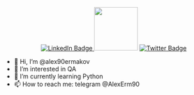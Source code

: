 <div id="header" align="center">
  <a href="https://www.linkedin.com/in/alexermakov/">
    <img src="https://img.shields.io/badge/LinkedIn-blue?style=for-the-badge&logo=linkedin&logoColor=white" alt="LinkedIn Badge" align="bottom"/>
  </a>
  <img src="https://media.giphy.com/media/VGcVZyreAU2UewDI81/giphy.gif" width="100" align="bottom"/>  
  <a href="https://t.me/AlexErm90">
    <img src="https://img.shields.io/badge/Telegram-blue?style=for-the-badge&logo=telegram&logoColor=white" alt="Twitter Badge" align="bottom"/>
  </a>
</div>
<div id="counter" align="center">
  <img src="https://komarev.com/ghpvc/?username=alex90ermakov&style=flat-square&color=blue" alt=""/>
</div>


- 👋 Hi, I’m @alex90ermakov
- 👀 I’m interested in QA
- 🌱 I’m currently learning Python
- 📫 How to reach me: telegram @AlexErm90

<!---
alex90ermakov/alex90ermakov is a ✨ special ✨ repository because its `README.md` (this file) appears on your GitHub profile.
You can click the Preview link to take a look at your changes.
--->
